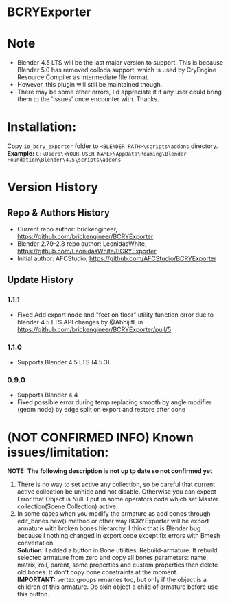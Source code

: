 # BCRYExporter
# Note
* Blender 4.5 LTS will be the last major version to support. This is because Blender 5.0 has removed colloda support, which is used by CryEngine Resource Compiler as intermediate file format.<br/>
* However, this plugin will still be maintained though.
* There may be some other errors, I'd appreciate it if any user could bring them to the 'Issues' once encounter with. Thanks.

# Installation:
Copy `io_bcry_exporter` folder to `<BLENDER PATH>\scripts\addons` directory.<br>
<b>Example:</b> `C:\Users\<YOUR USER NAME>\AppData\Roaming\Blender Foundation\Blender\4.5\scripts\addons`

# Version History
## Repo & Authors History
* Current repo author: brickengineer, https://github.com/brickengineer/BCRYExporter
* Blender 2.79-2.8 repo author: LeonidasWhite, https://github.com/LeonidasWhite/BCRYExporter
* Initial author: AFCStudio, https://github.com/AFCStudio/BCRYExporter

## Update History
### 1.1.1
* Fixed Add export node and "feet on floor" utility function error due to blender 4.5 LTS API changes by @AbhijitL in https://github.com/brickengineer/BCRYExporter/pull/5
### 1.1.0
* Supports Blender 4.5 LTS (4.5.3)
### 0.9.0
* Supports Blender 4.4
* Fixed possible error during temp replacing smooth by angle modifier (geom node) by edge split on export and restore after done

# (NOT CONFIRMED INFO) Known issues/limitation:
<b>NOTE: The following description is not up tp date so not confirmed yet</b>
1) There is no way to set active any collection, so be careful that current active collection be unhide and not disable. Otherwise you can expect Error that Object is Null. I put in some operators code which set Master collection(Scene Collection) active.
2) In some cases when you modify the armature as add bones through edit_bones.new() method or other way BCRYExporter will be export armature with broken bones hierarchy. I think that is Blender bug because I nothing changed in export code except fix errors with Bmesh convertation. <br> <b>Solution:</b> I added a button in Bone utilities: Rebuild-armature. It rebuild selected armature from zero and copy all bones parameters: name, matrix, roll, parent, some properties and custom properties then delete old bones. It don't copy bone constraints at the moment.<br> <b>IMPORTANT:</b> vertex groups renames too, but only if the object is a children of this armature. Do skin object a child of armature before use this button.
